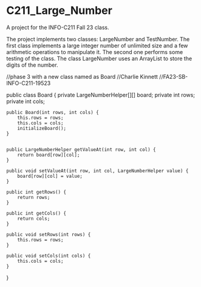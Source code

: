 # C211_Large_Number
A project for the INFO-C211 Fall 23 class.

The project implements two classes: LargeNumber and TestNumber. The first class implements a large integer number of unlimited size and a few arithmetic operations to manipulate it. The second one performs
some testing of the class. The class LargeNumber uses an ArrayList to store the digits of the number.




//phase 3 with a new class named as Board
//Charlie Kinnett
//FA23-SB-INFO-C211-19523

public class Board {
    private LargeNumberHelper[][] board;
    private int rows;
    private int cols;

    public Board(int rows, int cols) {
        this.rows = rows;
        this.cols = cols;
        initializeBoard();
    }


    public LargeNumberHelper getValueAt(int row, int col) {
        return board[row][col];
    }

    public void setValueAt(int row, int col, LargeNumberHelper value) {
        board[row][col] = value;
    }

    public int getRows() {
        return rows;
    }

    public int getCols() {
        return cols;
    }

    public void setRows(int rows) {
        this.rows = rows;
    }

    public void setCols(int cols) {
        this.cols = cols;
    }

   
}

